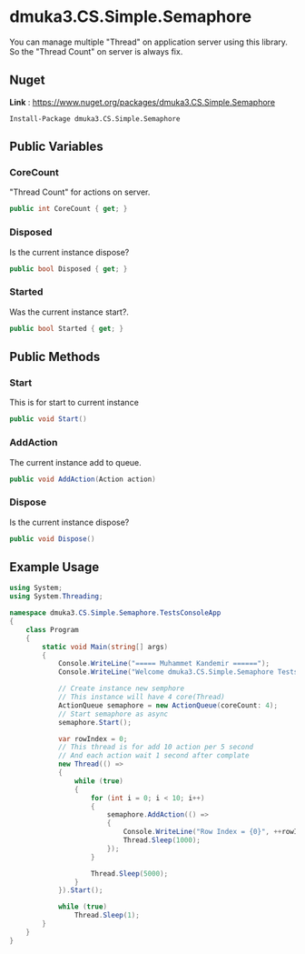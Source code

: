 # dmuka3.CS.Simple.Semaphore

 You can manage multiple "Thread" on application server using this library. So the "Thread Count" on server is always fix.

 ## Nuget
 
 **Link** : https://www.nuget.org/packages/dmuka3.CS.Simple.Semaphore
 ```nuget
 Install-Package dmuka3.CS.Simple.Semaphore
```

## Public Variables

### CoreCount
 "Thread Count" for actions on server.
```csharp
public int CoreCount { get; }
```

### Disposed
 Is the current instance dispose?
```csharp
public bool Disposed { get; }
```

### Started
 Was the current instance start?.
```csharp
public bool Started { get; }
```

## Public Methods

### Start
 This is for start to current instance
```csharp
public void Start()
```
 
### AddAction
 The current instance add to queue. 
```csharp
public void AddAction(Action action)
```
 
### Dispose
 Is the current instance dispose?
```csharp
public void Dispose()
```

## Example Usage

```csharp
using System;
using System.Threading;

namespace dmuka3.CS.Simple.Semaphore.TestsConsoleApp
{
    class Program
    {
        static void Main(string[] args)
        {
            Console.WriteLine("===== Muhammet Kandemir ======");
            Console.WriteLine("Welcome dmuka3.CS.Simple.Semaphore Tests!");

            // Create instance new semphore
            // This instance will have 4 core(Thread)
            ActionQueue semaphore = new ActionQueue(coreCount: 4);
            // Start semaphore as async
            semaphore.Start();

            var rowIndex = 0;
            // This thread is for add 10 action per 5 second
            // And each action wait 1 second after complate
            new Thread(() =>
            {
                while (true)
                {
                    for (int i = 0; i < 10; i++)
                    {
                        semaphore.AddAction(() =>
                        {
                            Console.WriteLine("Row Index = {0}", ++rowIndex);
                            Thread.Sleep(1000);
                        });
                    }

                    Thread.Sleep(5000);
                }
            }).Start();

            while (true)
                Thread.Sleep(1);
        }
    }
}
```
